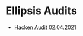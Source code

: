 # Ellipsis Audits

- [Hacken Audit 02.04.2021](https://github.com/ellipsis-finance/ellipsis-audits/blob/master/010421_Hacken_Ellipsis_SC_Audit_Report.pdf)
